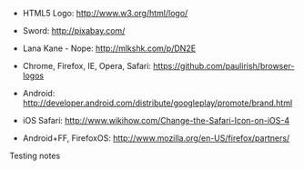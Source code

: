 * HTML5 Logo: http://www.w3.org/html/logo/
* Sword: http://pixabay.com/
* Lana Kane - Nope: http://mlkshk.com/p/DN2E

* Chrome, Firefox, IE, Opera, Safari: https://github.com/paulirish/browser-logos
* Android: http://developer.android.com/distribute/googleplay/promote/brand.html
* iOS Safari: http://www.wikihow.com/Change-the-Safari-Icon-on-iOS-4
* Android+FF, FirefoxOS: http://www.mozilla.org/en-US/firefox/partners/

<!-- Image By: [Tutorialdock](http://www.iconspedia.com/icon/html5-logos-multimedia-icon-24190.html) -->

<aside class="notes">
  Testing notes
</aside>